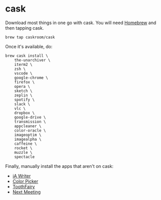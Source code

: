 # cask

Download most things in one go with cask. You will need [Homebrew](https://brew.sh/) and then tapping cask.

```
brew tap caskroom/cask
```

Once it's available, do:

```
brew cask install \
    the-unarchiver \
    iterm2 \
    zsh \
    vscode \
    google-chrome \
    firefox \
    opera \
    sketch \
    zeplin \
    spotify \
    slack \
    vlc \
    dropbox \
    google-drive \
    transmission \
    appcleaner \
    color-oracle \
    imageoptim \
    imagealpha \
    caffeine \
    rocket \
    muzzle \
    spectacle
```

Finally, manually install the apps that aren't on cask:
- [iA Writer](https://ia.net/writer)
- [Color Picker](https://itunes.apple.com/gb/app/color-picker/id641027709?mt=12)
- [ToothFairy](https://itunes.apple.com/gb/app/toothfairy/id1191449274?mt=12)
- [Next Meeting](https://itunes.apple.com/us/app/next-meeting/id1017470484)


